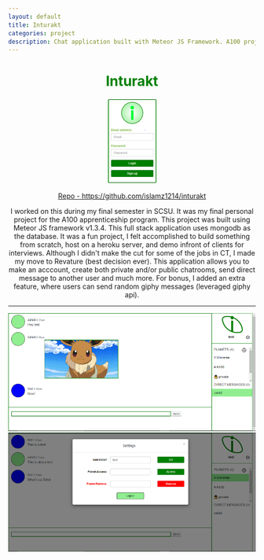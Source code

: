 ```yaml
---
layout: default
title: Inturakt
categories: project
description: Chat application built with Meteor JS Framework. A100 project.
---
```


<div class="project">
    <center>
        <h1 style="color:green;">Inturakt</h1>
        <img src="/assets/img/projects/inturakt/project_inturakt_card.png" />
        <p>
            <a href="https://github.com/islamz1214/inturakt">Repo - https://github.com/islamz1214/inturakt</a>
        </p>
        <p>
            I worked on this during my final semester in SCSU. It was my final personal project for the A100 apprenticeship program. This project was built using Meteor JS framework v1.3.4. This full stack application uses mongodb as the database. It was a fun project, I felt accomplished to build something from scratch, host on a heroku server, and demo infront of clients for interviews. Although I didn't make the cut for some of the jobs in CT, I made my move to Revature (best decision ever). This application allows you to make an acccount, create both private and/or public chatrooms, send direct message to another user and much more. For bonus, I added an extra feature, where users can send random giphy messages (leveraged giphy api).
        </p>
        <hr>
        <img class="img-responsive" src="/assets/img/projects/inturakt/giphy.png" />
        <img class="img-responsive" src="/assets/img/projects/inturakt/settings.png" />
    </center>
</div>

